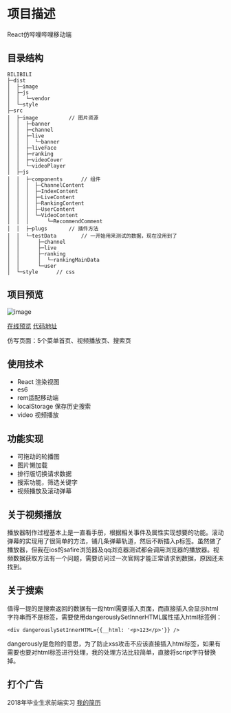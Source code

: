 # 项目描述
React仿哔哩哔哩移动端

## 目录结构
```
BILIBILI
├─dist
│  ├─image
│  ├─js
│  │  └─vendor
│  └─style
├─src
│  ├─image          // 图片资源
│  │  ├─banner
│  │  ├─channel
│  │  ├─live
│  │  │  └─banner
│  │  ├─liveFace
│  │  ├─ranking
│  │  ├─videoCover
│  │  └─videoPlayer
│  ├─js          
│  │  ├─components      // 组件
│  │  │  ├─ChannelContent
│  │  │  ├─IndexContent
│  │  │  ├─LiveContent
│  │  │  ├─RankingContent
│  │  │  ├─UserContent
│  │  │  └─VideoContent
│  │  │      └─RecommendComment
│  │  ├─plugs       // 插件方法
│  │  └─testData        // 一开始用来测试的数据，现在没用到了
│  │      ├─channel
│  │      ├─live
│  │      ├─ranking
│  │      │  └─rankingMainData
│  │      └─user
│  └─style      // css
```

## 项目预览
![image](http://weizijie.cc/bilibili/src/image/bilibili.jpg)

[在线预览](http://weizijie.cc/bilibili/)
[代码地址](https://github.com/Wzijie/bilibili)

仿写页面：5个菜单首页、视频播放页、搜索页

## 使用技术
- React 渲染视图
- es6
- rem适配移动端
- localStorage 保存历史搜索
- video 视频播放

## 功能实现
- 可拖动的轮播图
- 图片懒加载
- 排行版切换请求数据
- 搜索功能，筛选关键字
- 视频播放及滚动弹幕

## 关于视频播放
播放器制作过程基本上是一直看手册，根据相关事件及属性实现想要的功能。滚动弹幕的实现用了很简单的方法，铺几条弹幕轨道，然后不断插入p标签。虽然做了播放器，但我在ios的safire浏览器及qq浏览器测试都会调用浏览器的播放器。视频数据获取方法有一个问题，需要访问过一次官网才能正常请求到数据，原因还未找到。

## 关于搜索
值得一提的是搜索返回的数据有一段html需要插入页面，而直接插入会显示html字符串而不是标签，需要使用dangerouslySetInnerHTML属性插入html标签例：
```
<div dangerouslySetInnerHTML={{__html: '<p>123</p>'}} />
```
dangerously是危险的意思，为了防止xss攻击不应该直接插入html标签，如果有需要也要对html标签进行处理，我的处理方法比较简单，直接将script字符替换掉。

## 打个广告
2018年毕业生求前端实习 [我的简历](http://weizijie.cc/)